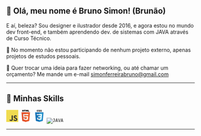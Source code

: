 ## 👋 Olá, meu nome é Bruno Simon! (Brunão)

E aí, beleza? Sou designer e ilustrador desde 2016, e agora estou no mundo dev front-end, e também aprendendo dev. de sistemas com JAVA através de Curso Técnico.

🔭 No momento não estou participando de nenhum projeto externo, apenas projetos de estudos pessoais.

💬 Quer trocar uma ideia para fazer networking, ou até chamar um orçamento? Me mande um e-mail simonferreirabruno@gmail.com

---

## 🚀 Minhas Skills

<code><img height="32" src="https://raw.githubusercontent.com/github/explore/80688e429a7d4ef2fca1e82350fe8e3517d3494d/topics/javascript/javascript.png" alt="Javascript"/></code>
<code><img height="32" src="https://raw.githubusercontent.com/github/explore/80688e429a7d4ef2fca1e82350fe8e3517d3494d/topics/html/html.png" alt="HTML5"/></code>
<code><img height="32" src="https://raw.githubusercontent.com/github/explore/80688e429a7d4ef2fca1e82350fe8e3517d3494d/topics/css/css.png" alt="CSS"/></code>
<code><img height="32" src="https://cdn.iconscout.com/icon/free/png-512/free-java-logo-icon-download-in-svg-png-gif-file-formats--wordmark-programming-language-pack-logos-icons-1174953.png?f=webp&w=256" alt="JAVA"/></code>

---
